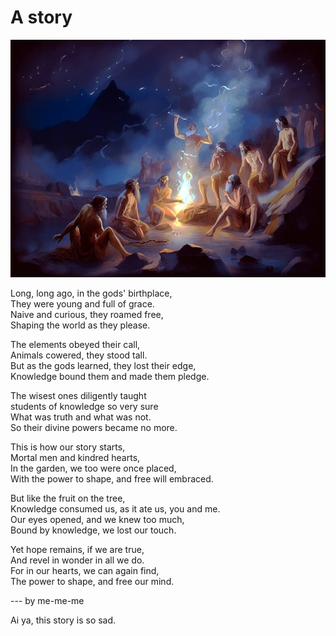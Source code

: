 # A story

![](images/earliest_magic.jpg)

Long, long ago, in the gods' birthplace,  
They were young and full of grace.  
Naive and curious, they roamed free,  
Shaping the world as they please.

The elements obeyed their call,  
Animals cowered, they stood tall.  
But as the gods learned, they lost their edge,  
Knowledge bound them and made them pledge.

The wisest ones diligently taught  
students of knowledge so very sure  
What was truth and what was not.  
So their divine powers became no more.

This is how our story starts,  
Mortal men and kindred hearts,  
In the garden, we too were once placed,  
With the power to shape, and free will embraced.

But like the fruit on the tree,  
Knowledge consumed us, as it ate us, you and me.  
Our eyes opened, and we knew too much,  
Bound by knowledge, we lost our touch.

Yet hope remains, if we are true,  
And revel in wonder in all we do.  
For in our hearts, we can again find,  
The power to shape, and free our mind.

--- by me-me-me

Ai ya, this story is so sad.
